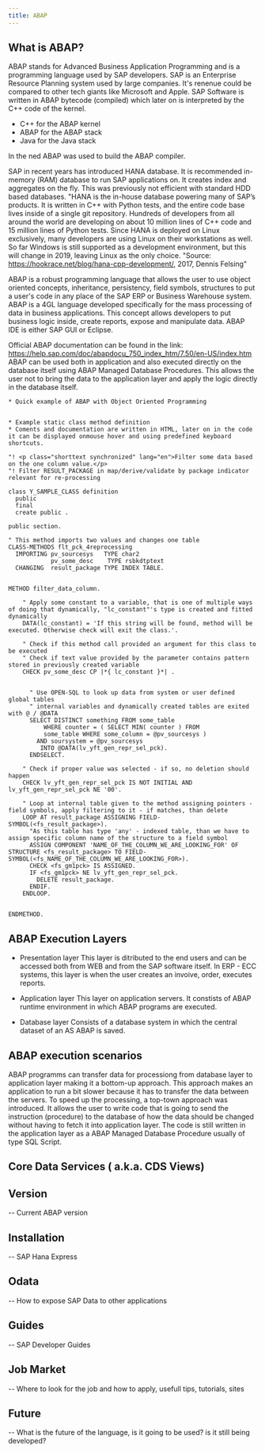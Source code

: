 ```yaml
---
title: ABAP
---
```


## What is ABAP?

ABAP stands for Advanced Business Application Programming and is a programming language used by SAP developers.
SAP is an Enterprise Resource Planning system used by large companies. It's renenue could be compared to other tech giants like Microsoft and Apple.
SAP Software is written in ABAP bytecode (compiled) which later on is interpreted by the C++ code of the kernel.

* C++ for the ABAP kernel
* ABAP for the ABAP stack
* Java for the Java stack

In the ned ABAP was used to build the ABAP compiler.

SAP in recent years has introduced HANA database. It is recommended in-memory (RAM) database to run SAP applications on. It creates index and aggregates on the fly. This was previously not efficient with standard HDD based databases.
"HANA is the in-house database powering many of SAP’s products. It is written in C++ with Python tests, and the entire code base lives inside of a single git repository. Hundreds of developers from all around the world are developing on about 10 million lines of C++ code and 15 million lines of Python tests.
Since HANA is deployed on Linux exclusively, many developers are using Linux on their workstations as well. So far Windows is still supported as a development environment, but this will change in 2019, leaving Linux as the only choice. "Source: https://hookrace.net/blog/hana-cpp-development/, 2017, Dennis Felsing"


ABAP is a robust programming language that allows the user to use object oriented concepts, inheritance, persistency, field symbols, structures to put a user's code in any place of the SAP ERP or Business Warehouse system. ABAP is a 4GL language developed specifically for the mass processing of data in business applications. This concept allows developers to put business logic inside, create reports, expose and manipulate data. 
ABAP IDE is either SAP GUI or Eclipse.

Official ABAP documentation can be found in the link: https://help.sap.com/doc/abapdocu_750_index_htm/7.50/en-US/index.htm
ABAP can be used both in application and also executed directly on the database itself using ABAP Managed Database Procedures. 
This allows the user not to bring the data to the application layer and apply the logic directly in the database itself.


```ABAP
* Quick example of ABAP with Object Oriented Programming


* Example static class method definition
* Coments and documentation are written in HTML, later on in the code it can be displayed onmouse hover and using predefined keyboard shortcuts.

"! <p class="shorttext synchronized" lang="en">Filter some data based on the one column value.</p>
"! Filter RESULT_PACKAGE in map/derive/validate by package indicator relevant for re-processing

class Y_SAMPLE_CLASS definition
  public
  final
  create public .

public section.

" This method imports two values and changes one table
CLASS-METHODS flt_pck_4reprocessing
  IMPORTING pv_sourcesys   TYPE char2
            pv_some_desc    TYPE rsbkdtptext
  CHANGING  result_package TYPE INDEX TABLE.


METHOD filter_data_column.

    " Apply some constant to a variable, that is one of multiple ways of doing that dynamically, "lc_constant"'s type is created and fitted dynamically
    DATA(lc_constant) = 'If this string will be found, method will be executed. Otherwise check will exit the class.'.

    " Check if this method call provided an argument for this class to be executed 
    " Check if text value provided by the parameter contains pattern stored in previously created variable  
    CHECK pv_some_desc CP |*{ lc_constant }*| .


      " Use OPEN-SQL to look up data from system or user defined global tables 
      " internal variables and dynamically created tables are exited with @ / @DATA
      SELECT DISTINCT something FROM some_table
          WHERE counter = ( SELECT MIN( counter ) FROM
          some_table WHERE some_column = @pv_sourcesys )
        AND soursystem = @pv_sourcesys
         INTO @DATA(lv_yft_gen_repr_sel_pck).
      ENDSELECT.

    " Check if proper value was selected - if so, no deletion should happen
    CHECK lv_yft_gen_repr_sel_pck IS NOT INITIAL AND lv_yft_gen_repr_sel_pck NE '00'.

    " Loop at internal table given to the method assigning pointers - field symbols, apply filtering to it - if matches, than delete
    LOOP AT result_package ASSIGNING FIELD-SYMBOL(<fs_result_package>).
      "As this table has type 'any' - indexed table, than we have to assign specific column name of the structure to a field symbol
      ASSIGN COMPONENT 'NAME_OF_THE_COLUMN_WE_ARE_LOOKING_FOR' OF STRUCTURE <fs_result_package> TO FIELD-SYMBOL(<fs_NAME_OF_THE_COLUMN_WE_ARE_LOOKING_FOR>).
      CHECK <fs_gm1pck> IS ASSIGNED.
      IF <fs_gm1pck> NE lv_yft_gen_repr_sel_pck.
        DELETE result_package.
      ENDIF.
    ENDLOOP.


ENDMETHOD. 

```

## ABAP Execution Layers
* Presentation layer 
This layer is ditributed to the end users and can be accessed both from WEB and from the SAP software itself. In ERP - ECC systems, this layer is when the user creates an invoive, order, executes reports.

* Application layer 
This layer on application servers. It constists of ABAP runtime environment in which ABAP programs are executed.

* Database layer
Consists of a database system in which the central dataset of an AS ABAP is saved.

## ABAP execution scenarios

ABAP programms can transfer data for processiong from database layer to application layer making it a bottom-up approach. This approach makes an application to run a bit slower because it has to transfer the data between the servers.
To speed up the processing, a top-town approach was introduced. It allows the user to write code that is going to send the instruction (procedure) to the database of how the data should be changed without having to fetch it into application layer. The code is still written in the application layer as a ABAP Managed Database Procedure usually of type SQL Script.  


## Core Data Services ( a.k.a. CDS Views)

## Version
-- Current ABAP version

## Installation
-- SAP Hana Express

## Odata
-- How to expose SAP Data to other applications

## Guides
-- SAP Developer Guides

## Job Market
-- Where to look for the job and how to apply, usefull tips, tutorials, sites

## Future
-- What is the future of the language, is it going to be used? is it still being developed?
